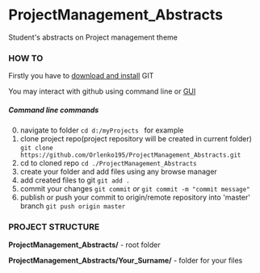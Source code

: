 # ProjectManagement_Abstracts
Student's abstracts on Project management theme 
### HOW TO 
Firstly you have to [download and install](https://git-scm.com/downloads) GIT

You may interact with github using command line or [GUI](https://desktop.github.com/) 
##### Command line commands 
0) navigate to folder
``cd d:/myProjects ``  for example
1) clone project repo(project repository will be created in current folder)
``git clone https://github.com/Orlenko195/ProjectManagement_Abstracts.git``
2) cd to cloned repo 
``cd ./ProjectManagement_Abstracts``
3) create your folder and add files using any browse manager 
4) add created files to git 
``git add .``
5) commit your changes 
``git commit`` 
*or* 
``git commit -m "commit message"``
6) publish or push your commit to origin/remote repository into 'master' branch
``git push origin master``
### PROJECT STRUCTURE 
**ProjectManagement_Abstracts/** - root folder 

**ProjectManagement_Abstracts/Your_Surname/** - folder for your files 